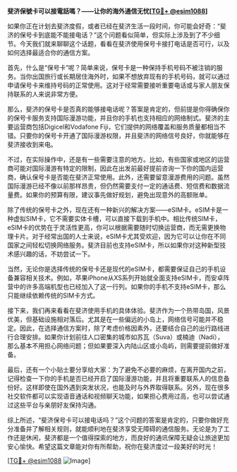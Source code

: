 **斐济保號卡可以接電話嗎？——让你的海外通信无忧[[TG💪+ @esim1088](https://t.me/s/esim1088)]**

如果你正在计划去斐济度假，或者已经在斐济生活一段时间，你可能会好奇：“斐济的保号卡到底能不能接电话？”这个问题看似简单，但实际上涉及到了不少细节。今天我们就来聊聊这个话题，看看在斐济使用保号卡接打电话是否可行，以及如何选择最适合你的通信方案。

首先，什么是“保号卡”呢？简单来说，保号卡是一种保持手机号码不被注销的服务。当你出国旅行或长期居住海外时，如果不想放弃现有的手机号码，就可以通过申请保号卡来维持号码的正常使用。这对于经常需要接听重要电话或与家人朋友保持联系的人来说非常方便。

那么，斐济的保号卡是否真的能够接电话呢？答案是肯定的，但前提是你得确保你的保号卡服务支持国际漫游功能，并且你的手机也支持相应的网络制式。斐济的主要运营商包括Digicel和Vodafone Fiji，它们提供的网络覆盖和服务质量都相当不错。只要你的保号卡开通了国际漫游权限，并且斐济的网络信号良好，你就能够在斐济接收到来电。

不过，在实际操作中，还是有一些需要注意的地方。比如，有些国家或地区的运营商可能对国际漫游有特定的限制，因此在出发前最好提前咨询一下你的国内运营商，确认保号卡是否能在斐济正常使用。此外，还需要留意漫游费用的问题。虽然国际漫游已经不像以前那样昂贵，但仍然需要支付一定的通话费、短信费和数据流量费。如果你的预算有限，建议事先做好规划，避免出现意外的高额账单。

除了传统的保号卡之外，现在还有一种新兴的解决方案——eSIM卡。eSIM卡是一种虚拟SIM卡，它不需要实体卡槽，可以直接下载到手机中。相比传统SIM卡，eSIM卡的优势在于灵活性更高，你可以根据需要随时切换运营商，而无需更换物理卡片。对于经常出国的人士来说，eSIM卡尤其受欢迎，因为它可以让你在不同国家之间轻松切换网络服务。斐济目前也支持eSIM卡，所以如果你对这种新型技术感兴趣的话，不妨尝试一下。

当然，无论你是选择传统的保号卡还是现代的eSIM卡，都需要保证自己的手机设备兼容相关技术。例如，苹果iPhone从XS系列开始就全面支持eSIM卡，而安卓阵营中的许多高端机型也已经加入了这一行列。如果你的手机不支持eSIM卡，那么只能继续依赖传统的SIM卡方式。

接下来，我们再来看看在斐济使用手机的具体体验。斐济作为一个热带岛国，风景优美，但基础设施相对落后。尤其是在一些偏远的小岛上，网络信号可能并不稳定。因此，在选择通信方案时，除了考虑价格因素外，还要结合自己的出行路线进行合理安排。如果你计划前往人口密集的城市如苏瓦（Suva）或楠迪（Nadi），那么基本不用担心网络问题；但如果要深入内陆山区或小岛屿，则需要提前做好准备。

最后，还有一个小贴士要分享给大家：为了避免不必要的麻烦，在离开国内之前，记得检查一下你的手机是否已经开启了国际漫游功能，并且将重要联系人的信息备份好。这样即使在国外遇到突发状况，也能及时与外界取得联系。另外，现在很多社交软件都可以实现语音通话和视频聊天功能，如果担心费用过高，也可以尝试通过这些平台与亲朋好友保持沟通。

综上所述，“斐济保号卡可以接电话吗？”这个问题的答案是肯定的，只要你做好充分准备并了解相关规则，就能顺利地在斐济享受无障碍的通信服务。无论是为了工作还是休闲，斐济都是一个值得探索的地方，而良好的通讯保障无疑会让旅途更加安心愉快。希望这篇文章能对你有所帮助，祝你在斐济度过一段美好的时光！

[[TG💪+ @esim1088](https://t.me/s/esim1088) ![Image](https://i.postimg.cc/4NQfJmqS/Snipaste-2025-05-13-00-14-12.png)]